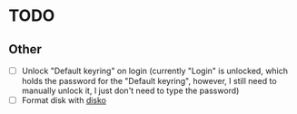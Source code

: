# TODO

## Other

- [ ] Unlock "Default keyring" on login (currently "Login" is unlocked, which holds the password for the "Default keyring", however, I still need to manually unlock it, I just don't need to type the password)
- [ ] Format disk with [disko](https://github.com/nix-community/disko)
